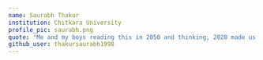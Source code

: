 ```yaml
---
name: Saurabh Thakur
institution: Chitkara University
profile_pic: saurabh.png
quote: "Me and my boys reading this in 2050 and thinking, 2020 made us do desperate things, just like this"
github_user: thakursaurabh1998
---
```

